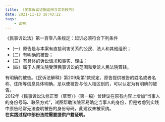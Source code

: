 ```yaml
---
title: 《民事诉讼证据运用与实务技巧》
date: 2021-11-13 18:43:22
tags:
    - 读书
---
```

《民事诉讼法》第一百零八条规定：起诉必须符合下列条件
- (一）原告是与本案有直接利害关系的公民、法人和其他组织；
- (二）有明确的被告；
- (三）有具体的诉讼请求和事实、理由；
- (四）属于人民法院受理民事诉讼的范围和受诉人民法院管辖。

有明确的被告。《民诉法解释》第209条第1款规定，原告提供被告的姓名或者名称、住所等信息具体明确，足以使被告与他人相区别的，可以认定为有明确的被告。  
2012年《民事诉讼法修正案（草案）》（第一稿）曾建议在原有内容上增加“当事人的身份号码、联系方式”，试图帮助法院容易确定当事人的身份，但是考虑到实践中原告经常无法查明被告的身份号码，此建议未被采纳。  
**在实践过程中部份法院需要提供户籍证明。** 